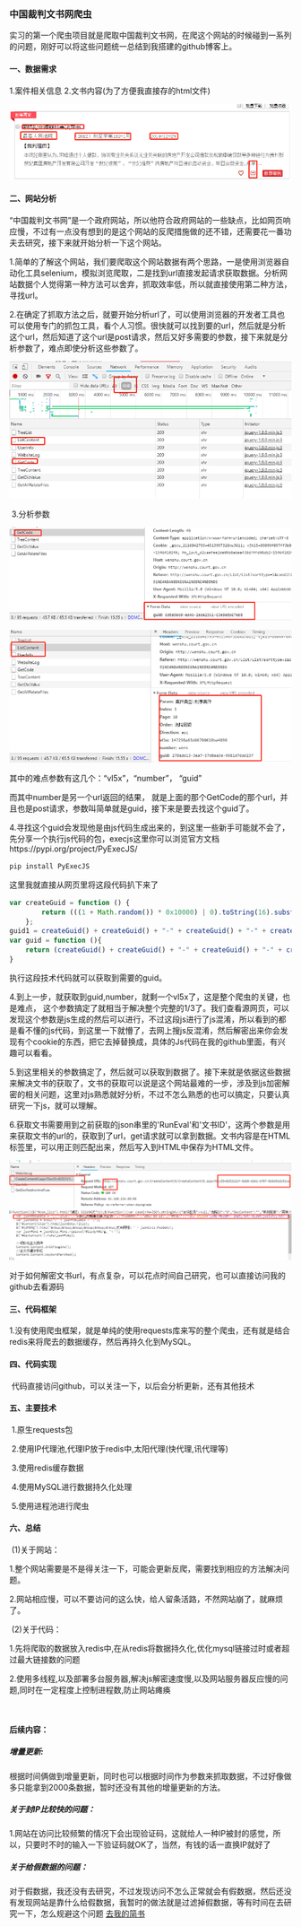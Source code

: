### 中国裁判文书网爬虫

​	实习的第一个爬虫项目就是爬取中国裁判文书网，在爬这个网站的时候碰到一系列的问题，刚好可以将这些问题统一总结到我搭建的github博客上。

#### 一、数据需求

1.案件相关信息	2.文书内容(为了方便我直接存的html文件)

![my alternate text](/static/wenshu_img/需求.png)

#### 二、网站分析

​       “中国裁判文书网”是一个政府网站，所以他符合政府网站的一些缺点，比如网页响应慢，不过有一点没有想到的是这个网站的反爬措施做的还不错，还需要花一番功夫去研究，接下来就开始分析一下这个网站。

​	1.简单的了解这个网站，我们要爬取这个网站数据有两个思路，一是使用浏览器自动化工具selenium，模拟浏览爬取，二是找到url直接发起请求获取数据。分析网站数据个人觉得第一种方法可以舍弃，抓取效率低，所以就直接使用第二种方法，寻找url。

​	2.在确定了抓取方法之后，就要开始分析url了，可以使用浏览器的开发者工具也可以使用专门的抓包工具，看个人习惯。很快就可以找到要的url，然后就是分析这个url，然后知道了这个url是post请求，然后又好多需要的参数，接下来就是分析参数了，难点即使分析这些参数了。

![my alternate text](/static/wenshu_img/抓包.png)

​	3.分析参数

![my alternate text](/static/wenshu_img/getcode.png)

![my alternate text](/static/wenshu_img/getlist.png)

其中的难点参数有这几个：“vl5x”，“number”， “guid”

而其中number是另一个url返回的结果， 就是上面的那个GetCode的那个url，并且也是post请求，参数叫简单就是guid，接下来是要去找这个guid了。

​	4.寻找这个guid会发现他是由js代码生成出来的，到这里一些新手可能就不会了，先分享一个执行js代码的包，execjs这里你可以浏览官方文档https://pypi.org/project/PyExecJS/

```python
pip install PyExecJS
```

这里我就直接从网页里将这段代码扒下来了

```js
var createGuid = function () {
        return (((1 + Math.random()) * 0x10000) | 0).toString(16).substring(1);
    };
guid1 = createGuid() + createGuid() + "-" + createGuid() + "-" + createGuid() + createGuid() + "-" + createGuid() + createGuid() + createGuid();
var guid = function (){
    return (createGuid() + createGuid() + "-" + createGuid() + "-" + createGuid() + createGuid() + "-" + createGuid() + createGuid() + createGuid());
}
```

执行这段技术代码就可以获取到需要的guid。

​	4.到上一步，就获取到guid,number，就剩一个vl5x了，这是整个爬虫的关键，也是难点， 这个参数搞定了就相当于解决整个完整的1/3了。我们查看源网页，可以发现这个参数是js生成的然后可以进行，不过这段js进行了js混淆，所以看到的都是看不懂的js代码，到这里一下就懵了，去网上搜js反混淆，然后解密出来你会发现有个cookie的东西，把它去掉替换成，具体的Js代码在我的github里面，有兴趣可以看看。

​	5.到这里相关的参数搞定了，然后就可以获取到数据了。接下来就是依据这些数据来解决文书的获取了，文书的获取可以说是这个网站最难的一步，涉及到js加密解密的相关问题，这里对js熟悉就好分析，不过不怎么熟悉的也可以搞定，只要认真研究一下js，就可以理解。

​	6.获取文书需要用到之前获取的json串里的'RunEval'和'文书ID'，这两个参数是用来获取文书的url的，获取到了url，get请求就可以拿到数据。文书内容是在HTML标签里，可以用正则匹配出来，然后写入到HTML中保存为HTML文件。

![my alternate text](/static/wenshu_img/文书url.png)
![my alternate text](/static/wenshu_img/文书内容.png)

​	对于如何解密文书url，有点复杂，可以花点时间自己研究，也可以直接访问我的github去看源码

#### 三、代码框架

​	1.没有使用爬虫框架，就是单纯的使用requests库来写的整个爬虫，还有就是结合redis来将爬去的数据缓存，然后再持久化到MySQL。

#### 四、代码实现

​	代码直接访问github，可以关注一下，以后会分析更新，还有其他技术

#### 五、主要技术

​	1.原生requests包	

​	2.使用IP代理池,代理IP放于redis中,太阳代理(快代理,讯代理等)	

​	3.使用redis缓存数据	

​	4.使用MySQL进行数据持久化处理

​	5.使用进程池进行爬虫

#### 六、总结 

​	(1)关于网站：

​	1.整个网站需要是不是得关注一下，可能会更新反爬，需要找到相应的方法解决问题。

​	2.网站相应慢，可以不要访问的这么快，给人留条活路，不然网站崩了，就麻烦了。

​	(2)关于代码：

​	1.先将爬取的数据放入redis中,在从redis将数据持久化,优化mysql链接过时或者超过最大链接数的问题

​	2.使用多线程,以及部署多台服务器,解决js解密速度慢,以及网站服务器反应慢的问题,同时在一定程度上控制进程数,防止网站瘫痪

​	

#### 后续内容：

##### 增量更新:

根据时间俩做到增量更新，同时也可以根据时间作为参数来抓取数据，不过好像做多只能拿到2000条数据，暂时还没有其他的增量更新的方法。

##### 关于封IP比较快的问题：

1.网站在访问比较频繁的情况下会出现验证码，这就给人一种IP被封的感觉，所以，只要时不时的输入一下验证码就OK了，当然，有钱的话一直换IP就好了

##### 关于给假数据的问题：

对于假数据，我还没有去研究，不过发现访问不怎么正常就会有假数据，然后还没有发现网站是靠什么给假数据，我暂时的做法就是过滤掉假数据，等有时间在去研究一下，怎么规避这个问题
[去我的简书](https://www.jianshu.com/u/ed5e2c67a8bb)
